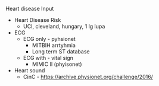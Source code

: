 Heart disease Input
* Heart Disease Risk
  * UCI, cleveland, hungary, 1 lg lupa
* ECG
  * ECG only - pyhsionet
    * MITBIH arrtyhmia
    * Long term ST database
  * ECG with - vital sign
    * MIMIC II (phyisonet)
* Heart sound
  * CinC - https://archive.physionet.org/challenge/2016/
